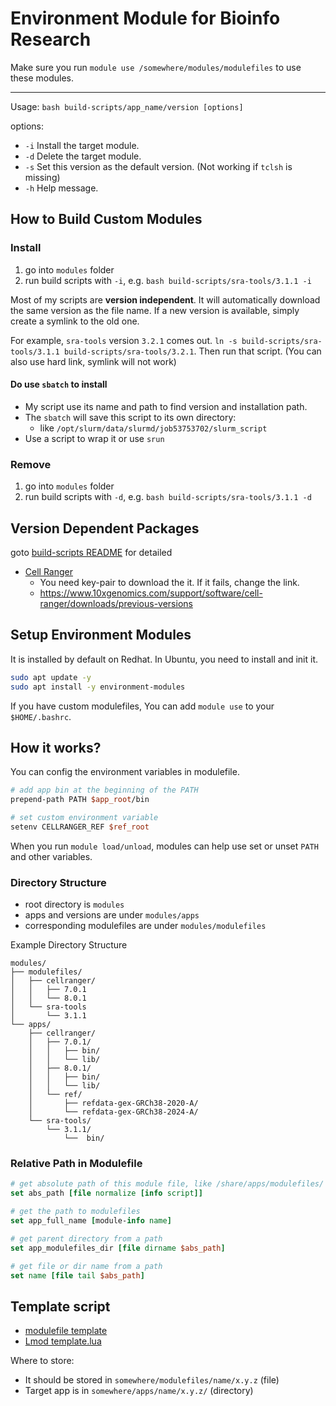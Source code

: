 # Environment Module for Bioinfo Research

Make sure you run `module use /somewhere/modules/modulefiles` to use these modules.

---

Usage: `bash build-scripts/app_name/version [options]`

options:

- `-i`  Install the target module.
- `-d`  Delete the target module.
- `-s`  Set this version as the default version. (Not working if `tclsh` is missing)
- `-h`  Help message.

## How to Build Custom Modules

### Install

1. go into `modules` folder
2. run build scripts with `-i`, e.g. `bash build-scripts/sra-tools/3.1.1 -i`

Most of my scripts are **version independent**. It will automatically download the same version as the file name.  If a new version is available, simply create a symlink to the old one.

For example, `sra-tools` version `3.2.1` comes out. `ln -s build-scripts/sra-tools/3.1.1 build-scripts/sra-tools/3.2.1`. Then run that script. (You can also use hard link, symlink will not work)

#### Do use `sbatch` to install

- My script use its name and path to find version and installation path.
- The `sbatch` will save this script to its own directory:
  - like `/opt/slurm/data/slurmd/job53753702/slurm_script`
- Use a script to wrap it or use `srun`

### Remove

1. go into `modules` folder
2. run build scripts with `-d`, e.g. `bash build-scripts/sra-tools/3.1.1 -d`

## Version Dependent Packages

goto [build-scripts README](build-scripts/README.md) for detailed

- [Cell Ranger](build-scripts/README.md#cell-ranger)
  - You need key-pair to download the it. If it fails, change the link.
  - https://www.10xgenomics.com/support/software/cell-ranger/downloads/previous-versions

## Setup Environment Modules

It is installed by default on Redhat. In Ubuntu, you need to install and init it.

```bash
sudo apt update -y
sudo apt install -y environment-modules
```

If you have custom modulefiles, You can add `module use` to your `$HOME/.bashrc`.

## How it works?

You can config the environment variables in modulefile.

```tcl
# add app bin at the beginning of the PATH
prepend-path PATH $app_root/bin

# set custom environment variable
setenv CELLRANGER_REF $ref_root
```

When you run `module load/unload`, modules can help use set or unset `PATH` and other variables.

### Directory Structure

- root directory is `modules`
- apps and versions are under `modules/apps`
- corresponding modulefiles are under `modules/modulefiles`

Example Directory Structure

```
modules/
├── modulefiles/
│   ├── cellranger/
│   │   ├── 7.0.1
│   │   └── 8.0.1
│   └── sra-tools
│       └── 3.1.1
└── apps/
    ├── cellranger/
    │   ├── 7.0.1/
    │   │   ├── bin/
    │   │   └── lib/
    │   ├── 8.0.1/
    │   │   ├── bin/
    │   │   └── lib/
    │   └── ref/
    │       ├── refdata-gex-GRCh38-2020-A/
    │       └── refdata-gex-GRCh38-2024-A/
    └── sra-tools/
        └── 3.1.1/
            └──  bin/
```

### Relative Path in Modulefile

```tcl
# get absolute path of this module file, like /share/apps/modulefiles/
set abs_path [file normalize [info script]]

# get the path to modulefiles
set app_full_name [module-info name]

# get parent directory from a path
set app_modulefiles_dir [file dirname $abs_path]

# get file or dir name from a path
set name [file tail $abs_path]
```

## Template script

- [modulefile template](build-scripts/template)
- [Lmod template.lua](build-scripts/template.lua)

Where to store:

- It should be stored in `somewhere/modulefiles/name/x.y.z` (file)
- Target app is in `somewhere/apps/name/x.y.z/` (directory)
